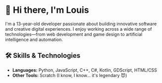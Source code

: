 # 👋 Hi there, I'm Louis

I'm a 13-year-old developer passionate about building innovative software and creative digital experiences. I enjoy working across a wide range of technologies—from web development and game design to artificial intelligence and automation.

## 🛠️ Skills & Technologies
- **Languages:** Python, JavaScript, C++, C#, Kotlin, GDScript, HTML/CSS
- **Other Tools:** Scratch (I know, I know... it's legendary 😈)


